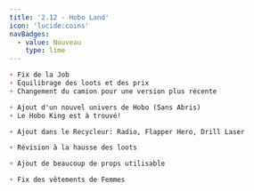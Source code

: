 ```yaml
---
title: '2.12 - Hobo Land'
icon: 'lucide:coins'
navBadges:
  - value: Nouveau
    type: lime
---
```


```md [Job Éboueur]
+ Fix de la Job
+ Équilibrage des loots et des prix
+ Changement du camion pour une version plus récente
```

```md [Hobo Land]
+ Ajout d'un nouvel univers de Hobo (Sans Abris)
+ Le Hobo King est à trouvé!
```

```md [Recycleur]
+ Ajout dans le Recycleur: Radio, Flapper Hero, Drill Laser
```

```md [Plongé]
+ Révision à la hausse des loots
```

```md [Propriétés]
+ Ajout de beaucoup de props utilisable
```

```md [Pack de Linge]
+ Fix des vêtements de Femmes
```
